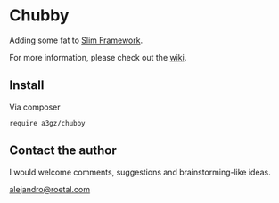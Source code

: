 # Chubby
Adding some fat to [Slim Framework](https://github.com/slimphp/Slim).

For more information, please check out the [wiki](https://github.com/a3gz/chubby/wiki).

## Install 

Via composer 

    require a3gz/chubby 


## Contact the author

I would welcome comments, suggestions and brainstorming-like ideas.

[alejandro@roetal.com](mailto:alejandro@roetal.com)